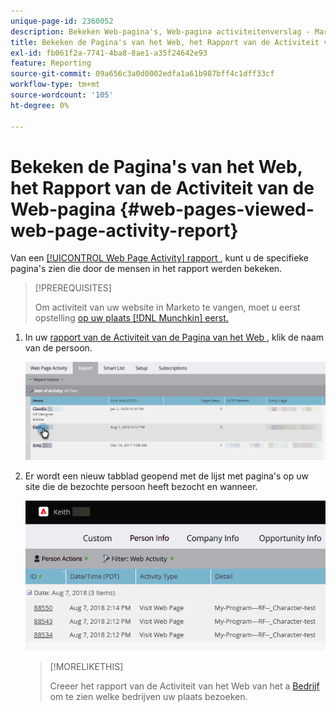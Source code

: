 ```yaml
---
unique-page-id: 2360052
description: Bekeken Web-pagina's, Web-pagina activiteitenverslag - Marketo Docs - Productdocumentatie
title: Bekeken de Pagina's van het Web, het Rapport van de Activiteit van de Web-pagina
exl-id: fb061f2a-7741-4ba8-8ae1-a35f24642e93
feature: Reporting
source-git-commit: 09a656c3a0d0002edfa1a61b987bff4c1dff33cf
workflow-type: tm+mt
source-wordcount: '105'
ht-degree: 0%

---
```


# Bekeken de Pagina&#39;s van het Web, het Rapport van de Activiteit van de Web-pagina {#web-pages-viewed-web-page-activity-report}

Van een [[!UICONTROL Web Page Activity] rapport ](/help/marketo/product-docs/reporting/basic-reporting/report-types/web-page-activity-report.md), kunt u de specifieke pagina&#39;s zien die door de mensen in het rapport werden bekeken.

>[!PREREQUISITES]
>
>Om activiteit van uw website in Marketo te vangen, moet u eerst opstelling [ op uw plaats  [!DNL Munchkin]  eerst.](/help/marketo/product-docs/administration/additional-integrations/add-munchkin-tracking-code-to-your-website.md)

1. In uw [ rapport van de Activiteit van de Pagina van het Web ](/help/marketo/product-docs/reporting/basic-reporting/report-types/web-page-activity-report.md), klik de naam van de persoon.

   ![](assets/web-pages-viewed-web-page-activity-report-1.png)

1. Er wordt een nieuw tabblad geopend met de lijst met pagina&#39;s op uw site die de bezochte persoon heeft bezocht en wanneer.

   ![](assets/web-pages-viewed-web-page-activity-report-2.png)

   >[!MORELIKETHIS]
   >
   >Creeer het rapport van de Activiteit van het Web van het a [ Bedrijf ](/help/marketo/product-docs/reporting/basic-reporting/report-types/company-web-activity-report.md) om te zien welke bedrijven uw plaats bezoeken.
